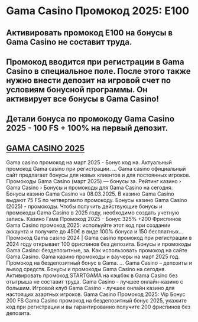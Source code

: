 # Gama Casino Промокод 2025: E100

## Активировать промокод E100 на бонусы в Gama Casino не составит труда.
## Промокод вводится при регистрации в Gama Casino в специальное поле. После этого также нужно внести депозит на игровой счет по условиям бонусной программы. Он активирует все бонусы в Gama Casino!
## Детали бонуса по промокоду Gama Casino 2025 - 100 FS + 100% на первый депозит.

## [GAMA CASINO 2025](https://linkcasino.ru/gama_e100)

Gama casino промокод на март 2025 - Бонус код на. Актуальный промокод Gama casino при регистрации. ... Gama casino официальный сайт предлагает бонусы для новых клиентов и для постоянных игроков.
Промокоды Gama Casino (март 2025) — бонусы за. Рейтинг казино › Gama Casino › Бонусы и промокоды для Gama Casino на сегодня.
Бонусы казино Gama Casino на 08.03.2025.
В казино Gama Casino выдают 75 FS по четвергампо промокоду.
Бонусы казино Gama Casino (2025) - промокоды. Чтобы получить действующие бонусы и промокоды Gama Casino в 2025 году, необходимо создать учетную запись.
Казино Гама Промокод 2025 - Бонус 325% +200 Фриспинов Gama Casino промокод 2025: испольуйте этот код при создании аккаунта и получите до 450€ в виде 100% бонуса и 150 бесплатных...
Промокод Gama casino 2024 | Gama casino промокод при регистрации в 2024 году открывает 100 фриспинов без депозита.
Бонусы и промокоды Gama Casino: бездепозитные, за. Как использовать промокод на сайте Gama.Casino.
Gama казино промокоды и ваучеры на март 2025 год. Промокод на бездепозитный бонус в Gama. ... Gama Casino – депозиты и вывод средств.
Бонусы и промокоды Gama Casino на сегодня.
Активировать промокод STARTGAMA на кэшбэк в Gama Casino без отыгрыша не составит труда.
Gama Casino - лучшее онлайн-казино с большим.
Игровой клуб Gama Casino - лучшее онлайн казино для настоящих азартных игроков.
Gama Casino Промокод 2025: Vip Бонус 200 FS
Gama Casino промокод на бездепозитный бонус 2025, укажите код при регистрации и вы гарантированно получите 200 фриспинов без депозита.
